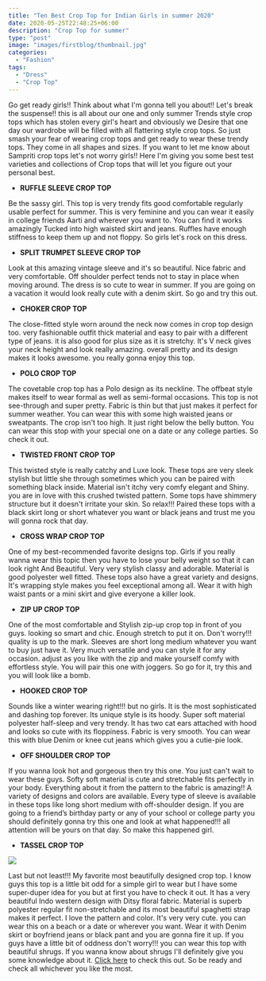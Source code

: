 ```yaml
---
title: "Ten Best Crop Top for Indian Girls in summer 2020"
date: 2020-05-25T22:48:25+06:00
description: "Crop Top for summer"
type: "post"
image: "images/firstblog/thumbnail.jpg"
categories: 
  - "Fashion"
tags:
  - "Dress"
  - "Crop Top"
---
```


Go get ready girls!! Think about what I'm gonna tell you about!! Let's
break the suspense!! this is all about our one and only summer Trends style
crop tops which has stolen every girl's heart and obviously we Desire that one
day our wardrobe will be filled with all flattering style crop tops. So just
smash your fear of wearing crop tops and get ready to wear these trendy tops.
They come in all shapes and sizes. If you want to let me know about Sampriti
crop tops let's not worry girls!! Here I'm giving you some best test varieties
and collections of Crop tops that will let you figure out your personal best.


* **RUFFLE SLEEVE CROP TOP**

Be the sassy girl. This top is very trendy fits good comfortable regularly
usable perfect for summer. This is very feminine and you can wear it easily in
college friends Aarti and wherever you want to. You can find it works
amazingly  Tucked into high waisted skirt and jeans. Ruffles have enough
stiffness to keep them up and not floppy. So girls let's rock on this dress.

* **SPLIT TRUMPET SLEEVE CROP TOP**

Look at this amazing vintage sleeve and it's so beautiful. Nice fabric and
very comfortable. Off shoulder perfect tends not to stay in place when moving
around. The dress is so cute to wear in summer. If you are going on a
vacation it would look really cute with a denim skirt. So go and try this
out.

* **CHOKER CROP TOP**

The close-fitted style worn around the neck now comes in crop top design too.
very fashionable outfit thick material and easy to pair with a different type
of jeans.  it is also good for plus size as it is stretchy. It's V  neck gives
your neck height and look really amazing.  overall pretty and its design makes
it looks awesome.  you really gonna enjoy this top.

* **POLO CROP TOP**

The covetable crop top has a Polo design as its neckline. The offbeat style
makes itself to wear formal as well as semi-formal occasions. This top is not
see-through and super pretty. Fabric is thin but that just makes it perfect
for summer weather. You can wear this with some high waisted jeans or
sweatpants. The crop isn't too high. It just right below the belly button.
You can wear this stop with your special one on a date or any college parties.
So check it out.

* **TWISTED FRONT CROP TOP**

This twisted style is really catchy and Luxe look. These tops are very sleek
stylish but little she through sometimes which you can be paired with
something black inside. Material isn't itchy very comfy elegant and Shiny.
you are in love with this crushed twisted pattern. Some tops have shimmery
structure but it doesn't irritate your skin. So relax!!!  Paired these tops
with a black skirt long or short whatever you want or black jeans and trust me
you will gonna rock that day. 

* **CROSS WRAP CROP TOP**

One of my best-recommended favorite designs top. Girls if you really wanna
wear this topic then you have to lose your belly weight so that it can look
right And Beautiful. Very very stylish classy and adorable. Material is good
polyester well fitted. These tops also have a great variety and designs. It's
wrapping style makes you feel exceptional among all. Wear it with high waist
pants or a mini skirt and give everyone a killer look.

* **ZIP UP CROP TOP**

One of the most comfortable and Stylish zip-up crop top in front of you guys.
looking so smart and chic. Enough stretch to put it on. Don't worry!!!
quality is up to the mark. Sleeves are short long medium whatever you want to
buy just have it. Very much versatile and you can style it for any occasion.
adjust as you like with the zip and make yourself comfy with effortless style.
You will pair this one with joggers. So go for it, try this and you will look
like a bomb. 

* **HOOKED CROP TOP**

Sounds like a winter wearing right!!! but no girls. It is the most
sophisticated and dashing top forever. Its unique style is its hoody. Super
soft material polyester half-sleep and very trendy. It has two cat ears
attached with hood and looks so cute with its floppiness. Fabric is very
smooth. You can wear this with blue Denim or knee cut jeans which gives you a
cutie-pie look. 

* **OFF SHOULDER CROP TOP**

If you wanna look hot and gorgeous then try this one. You just can't wait to
wear these guys. Softy soft material is cute and stretchable fits perfectly
in your body. Everything about it from the pattern to the fabric is amazing!!
A variety of designs and colors are available. Every type of sleeve is
available in these tops like long short medium with off-shoulder design. If
you are going to a friend’s birthday party or any of your school or college
party you should definitely gonna try this one and look at what happened!!!
all attention will be yours on that day. So make this happened girl.

* **TASSEL CROP TOP**

![](../images/firstblog/10.jpg)

Last but not least!!!  My favorite most beautifully designed crop top. I know
guys this top is a little bit odd for a simple girl to wear but I have some
super-duper idea for you  but at first you have to check it out. It has a
very beautiful Indo western design with Ditsy floral fabric. Material is
superb polyester regular fit non-stretchable and its most beautiful spaghetti
strap makes it perfect. I love the pattern and color. It's very very cute.
you can wear this on a beach or a date or wherever you want. Wear it with
Denim skirt or boyfriend jeans or black pant and you are gonna fire it up. If
you guys have a little bit of oddness don't worry!!!  you can wear this top
with beautiful shrugs. If you wanna know about shrugs I'll definitely give you
some knowledge about it. [Click
here](https://www.shein.in/Ditsy-Floral-Frill-Trim-Tassel-Cami-Top-p-985896-cat-1779.html?is_manual_change_site=0&ref=us&ret=in&from_country=us)
to check this out. So be ready and check all whichever you like the most.

